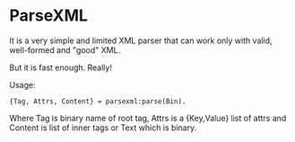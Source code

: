 ParseXML
========


It is a very simple and limited XML parser that can work only with valid, well-formed and "good" XML.

But it is fast enough. Really!

Usage:


```
{Tag, Attrs, Content} = parsexml:parse(Bin). 
```

Where Tag is binary name of root tag, Attrs is a {Key,Value} list of attrs and Content is
list of inner tags or Text which is binary.
